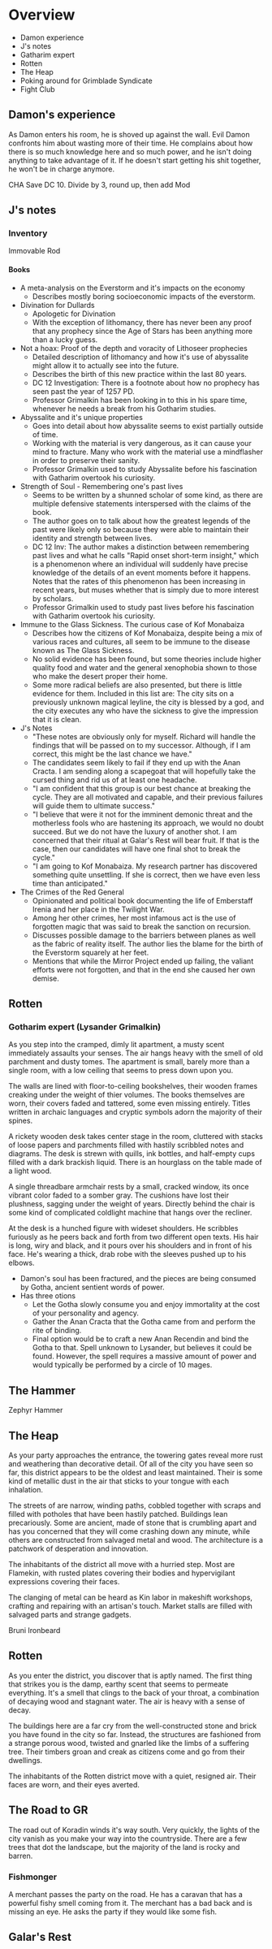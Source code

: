 # Overview

- Damon experience
- J's notes
- Gatharim expert
- Rotten
- The Heap
- Poking around for Grimblade Syndicate
- Fight Club

## Damon's experience

As Damon enters his room, he is shoved up against the wall. Evil Damon confronts him about wasting more of their time.
He complains about how there is so much knowledge here and so much power, and he isn't doing anything to take advantage of it.
If he doesn't start getting his shit together, he won't be in charge anymore.

CHA Save DC 10. Divide by 3, round up, then add Mod

## J's notes

### Inventory

Immovable Rod

#### Books
- A meta-analysis on the Everstorm and it's impacts on the economy
    - Describes mostly boring socioeconomic impacts of the everstorm.
- Divination for Dullards
    - Apologetic for Divination
    - With the exception of lithomancy, there has never been any proof that any prophecy since the Age of Stars has been anything more than a lucky guess.
- Not a hoax: Proof of the depth and voracity of Lithoseer prophecies
    - Detailed description of lithomancy and how it's use of abyssalite might allow it to actually see into the future.
    - Describes the birth of this new practice within the last 80 years.
    - DC 12 Investigation: There is a footnote about how no prophecy has seen past the year of 1257 PD.
    - Professor Grimalkin has been looking in to this in his spare time, whenever he needs a break from his Gotharim studies.
- Abyssalite and it's unique properties
    - Goes into detail about how abyssalite seems to exist partially outside of time.
    - Working with the material is very dangerous, as it can cause your mind to fracture. Many who work with the material use a mindflasher in order to preserve their sanity.
    - Professor Grimalkin used to study Abyssalite before his fascination with Gatharim overtook his curiosity.
- Strength of Soul - Remembering one's past lives
    - Seems to be written by a shunned scholar of some kind, as there are multiple defensive statements interspersed with the claims of the book.
    - The author goes on to talk about how the greatest legends of the past were likely only so because they were able to maintain their identity and strength between lives.
    - DC 12 Inv: The author makes a distinction between remembering past lives and what he calls "Rapid onset short-term insight," which is a phenomenon where an individual will suddenly have precise knowledge of the details of an event moments before it happens. Notes that the rates of this phenomenon has been increasing in recent years, but muses whether that is simply due to more interest by scholars.
    - Professor Grimalkin used to study past lives before his fascination with Gatharim overtook his curiosity.
- Immune to the Glass Sickness. The curious case of Kof Monabaiza
    - Describes how the citizens of Kof Monabaiza, despite being a mix of various races and cultures, all seem to be immune to the disease known as The Glass Sickness.
    - No solid evidence has been found, but some theories include higher quality food and water and the general xenophobia shown to those who make the desert proper their home.
    - Some more radical beliefs are also presented, but there is little evidence for them. Included in this list are: The city sits on a previously unknown magical leyline, the city is blessed by a god, and the city executes any who have the sickness to give the impression that it is clean.
- J's Notes
    - "These notes are obviously only for myself. Richard will handle the findings that will be passed on to my successor. Although, if I am correct, this might be the last chance we have."
    - The candidates seem likely to fail if they end up with the Anan Cracta. I am sending along a scapegoat that will hopefully take the cursed thing and rid us of at least one headache.
    - "I am confident that this group is our best chance at breaking the cycle. They are all motivated and capable, and their previous failures will guide them to ultimate success."
    - "I believe that were it not for the imminent demonic threat and the motherless fools who are hastening its approach, we would no doubt succeed. But we do not have the luxury of another shot. I am concerned that their ritual at Galar's Rest will bear fruit. If that is the case, then our candidates will have one final shot to break the cycle."
    - "I am going to Kof Monabaiza. My research partner has discovered something quite unsettling. If she is correct, then we have even less time than anticipated."
- The Crimes of the Red General
    - Opinionated and political book documenting the life of Emberstaff Irenia and her place in the Twilight War.
    - Among her other crimes, her most infamous act is the use of forgotten magic that was said to break the sanction on recursion.
    - Discusses possible damage to the barriers between planes as well as the fabric of reality itself. The author lies the blame for the birth of the Everstorm squarely at her feet.
    - Mentions that while the Mirror Project ended up failing, the valiant efforts were not forgotten, and that in the end she caused her own demise.

## Rotten

### Gotharim expert (Lysander Grimalkin)
As you step into the cramped, dimly lit apartment, a musty scent immediately assaults your senses. The air hangs heavy with the smell of old parchment and dusty tomes. The apartment is small, barely more than a single room, with a low ceiling that seems to press down upon you.

The walls are lined with floor-to-ceiling bookshelves, their wooden frames creaking under the weight of thier volumes. The books themselves are worn, their covers faded and tattered, some even missing entirely. Titles written in archaic languages and cryptic symbols adorn the majority of their spines.

A rickety wooden desk takes center stage in the room, cluttered with stacks of loose papers and parchments filled with hastily scribbled notes and diagrams. The desk is strewn with quills, ink bottles, and half-empty cups filled with a dark brackish liquid. There is an hourglass on the table made of a light wood.

A single threadbare armchair rests by a small, cracked window, its once vibrant color faded to a somber gray. The cushions have lost their plushness, sagging under the weight of years. Directly behind the chair is some kind of complicated coldlight machine that hangs over the recliner.

At the desk is a hunched figure with wideset shoulders. He scribbles furiously as he peers back and forth from two different open texts. His hair is long, wiry and black, and it pours over his shoulders and in front of his face. He's wearing a thick, drab robe with the sleeves pushed up to his elbows.

- Damon's soul has been fractured, and the pieces are being consumed by Gotha, ancient sentient words of power.
- Has three otions
    - Let the Gotha slowly consume you and enjoy immortality at the cost of your personality and agency.
    - Gather the Anan Cracta that the Gotha came from and perform the rite of binding.
    - Final option would be to craft a new Anan Recendin and bind the Gotha to that. Spell unknown to Lysander, but believes it could be found. However, the spell requires a massive amount of power and would typically be performed by a circle of 10 mages.

## The Hammer

Zephyr Hammer

## The Heap

As your party approaches the entrance, the towering gates reveal more rust and weathering than decorative detail. Of all of the city you have seen so far, this district appears to be the oldest and least maintained. Their is some kind of metallic dust in the air that sticks to your tongue with each inhalation.

The streets of are narrow, winding paths, cobbled together with scraps and filled with potholes that have been hastily patched. Buildings lean precariously. Some are ancient, made of stone that is crumbling apart and has you concerned that they will come crashing down any minute, while others are constructed from salvaged metal and wood. The architecture is a patchwork of desperation and innovation.

The inhabitants of the district all move with a hurried step. Most are Flamekin, with rusted plates covering their bodies and hypervigilant expressions covering their faces.

The clanging of metal can be heard as Kin labor in makeshift workshops, crafting and repairing with an artisan's touch. Market stalls are filled with salvaged parts and strange gadgets.

Bruni Ironbeard

## Rotten

As you enter the district, you discover that is aptly named. The first thing that strikes you is the damp, earthy scent that seems to permeate everything. It's a smell that clings to the back of your throat, a combination of decaying wood and stagnant water. The air is heavy with a sense of decay.

The buildings here are a far cry from the well-constructed stone and brick you have found in the city so far. Instead, the structures are fashioned from a strange porous wood, twisted and gnarled like the limbs of a suffering tree. Their timbers groan and creak as citizens come and go from their dwellings.

The inhabitants of the Rotten district move with a quiet, resigned air. Their faces are worn, and their eyes averted.

## The Road to GR

The road out of Koradin winds it's way south. Very quickly, the lights of the city vanish as you make your way into the countryside. There are a few trees that dot the landscape, but the majority of the land is rocky and barren.

### Fishmonger

A merchant passes the party on the road. He has a caravan that has a powerful fishy smell coming from it. The merchant has a bad back and is missing an eye. He asks the party if they would like some fish.

###

## Galar's Rest
